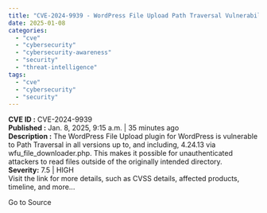```yaml
---
title: "CVE-2024-9939 - WordPress File Upload Path Traversal Vulnerability"
date: 2025-01-08
categories: 
  - "cve"
  - "cybersecurity"
  - "cybersecurity-awareness"
  - "security"
  - "threat-intelligence"
tags: 
  - "cve"
  - "cybersecurity"
  - "security"
---
```


**CVE ID :** CVE-2024-9939  
**Published :** Jan. 8, 2025, 9:15 a.m. | 35 minutes ago  
**Description :** The WordPress File Upload plugin for WordPress is vulnerable to Path Traversal in all versions up to, and including, 4.24.13 via wfu\_file\_downloader.php. This makes it possible for unauthenticated attackers to read files outside of the originally intended directory.  
**Severity:** 7.5 | HIGH  
Visit the link for more details, such as CVSS details, affected products, timeline, and more...

Go to Source
